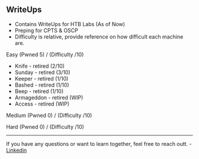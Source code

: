 ## WriteUps
- Contains WriteUps for HTB Labs (As of Now)
- Preping for CPTS & OSCP 
- Difficulty is relative, provide reference on how difficult each machine are. 

Easy   (Pwned 5) / (Difficulty /10)
- Knife - retired       (2/10)
- Sunday - retired      (3/10)
- Keeper - retired      (1/10)
- Bashed - retired      (1/10)
- Beep - retired        (1/10)
- Armageddon - retired  (WIP)   
- Access - retired      (WIP)

Medium (Pwned 0) / (Difficulty /10)


Hard   (Pwned 0) / (Difficulty /10)

---
If you have any questions or want to learn together, feel free to reach outt. - [Linkedin](http://www.linkedin.com/in/yuhao-/)
